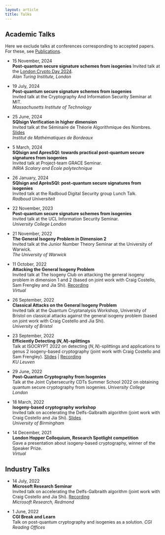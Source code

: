 ```yaml
---
layout: article
title: Talks
---
```


## Academic Talks 

Here we exclude talks at conferences corresponding to accepted papers. For these, see [Publications](https://www.mariascrs.com/publications.html).

* 15 November, 2024\
**Post-quantum secure signature schemes from isogenies**
Invited talk at the <a href="https://sites.google.com/view/london-crypto-day/lcd-2024?authuser=0" target="_blank">London Crypto Day 2024</a>.\
*Alan Turing Institute, London*

* 19 July, 2024\
**Post-quantum secure signature schemes from isogenies**\
Invited talk at the Cryptography And Information Security Seminar at MIT.\
*Massachusetts Institute of Technology*

* 25 June, 2024\
**SQIsign Verification in higher dimension**\
Invited talk at the Séminaire de Théorie Algorithmique des Nombres. <a href="https://drive.google.com/file/d/1UlCaKmDz9IhgV075rg7ejxN6or9Yw1gZ/view?usp=sharing" target="_blank">Slides</a>\
*Institut de Mathématiques de Bordeaux*

* 5 March, 2024\
**SQIsign and ApresSQI: towards practical post-quantum secure signatures from isogenies**\
Invited talk at Project-team GRACE Seminar.\
*INRIA Scalary and École polytechnique*
  
* 26 January, 2024\
**SQIsign and AprèsSQI: post-quantum secure signatures from isogenies**\
Invited talk at the Radboud Digital Security group Lunch Talk.\
*Radboud Universiteit*

* 22 November, 2023\
**Post-quantum secure signature schemes from isogenies**\
Invited talk at the UCL Information Security Seminar.\
*University College London*

* 21 November, 2022\
**The General Isogeny Problem in Dimension 2**\
Invited talk at the Junior Number Theory Seminar at the University of Warwick.\
*The University of Warwick*

* 11 October, 2022\
**Attacking the General Isogeny Problem**\
Invited talk at The Isogeny Club on attacking the general isogeny problem in dimension 1 and 2 (based on joint work with Craig Costello, Sam Frengley and Jia Shi). <a href="https://youtu.be/rwEtpYlD9FU" target="_blank">Recording</a>\
*Virtual*

* 26 September, 2022\
**Classical Attacks on the General Isogeny Problem**\
Invited talk at the Quantum Cryptanalysis Workshop, University of Bristol on classical attacks against the general isogeny problem (based on joint work with Craig Costello and Jia Shi).  \
*University of Bristol*

* 23 September, 2022\
**Efficiently Detecting $(N,N)$-splittings**\
Talk at ISOCRYPT 2022 on detecting $(N,N)$-splittings and applications to genus 2 isogeny-based cryptography (joint work with Craig Costello and Sam Frengley). <a href="https://drive.google.com/file/d/1HtLz740lARATdi-fH4C7vRy0lY1e3MCJ/view?usp=sharing" target="_blank">Slides</a> | <a href="https://www.youtube.com/watch?v=-R5Q1nkfqrc&list=PLiHaXFHjrqYdAWotOM-7yeb0D8qdqdrUL&index=9" target="_blank">Recording</a>\
*KU Leuven*

* 29 June, 2022\
**Post-Quantum Cryptography from Isogenies**\
Talk at the Joint Cybersecurity CDTs Summer School 2022 on obtaining quantum secure cryptography from isogenies. 
*University College London*

* 18 March, 2022\
**Isogeny-based cryptography workshop**\
Invited talk on accelerating the Delfs-Galbraith algorithm (joint work with Craig Costello and Jia Shi). <a href="../files/isogenyworkshop-birmingham.pdf" target="_blank">Slides</a>\
*University of Birmingham*

* 14 December, 2021\
**London Hopper Colloquium, Research Spotlight competition**\
Gave a presentation about isogeny-based cryptography, winner of the Speaker Prize.\
*Virtual*

## Industry Talks

* 14 July, 2022 \
**Microsoft Research Seminar**\
Invited talk on accelerating the Delfs-Galbraith algorithm (joint work with Craig Costello and Jia Shi). <a href="https://www.microsoft.com/en-us/research/publication/supersolver-accelerating-the-delfs-galbraith-algorithm-with-fast-subfield-root-detection/" target="_blank">Recording</a>\
*Microsoft Research, Redmond*

* 1 June, 2022\
**CGI Break and Learn**\
Talk on post-quantum cryptography and isogenies as a solution.
*CGI Reading Offices*
